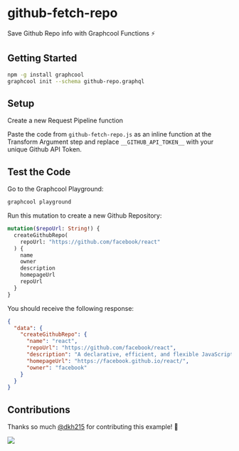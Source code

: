 # github-fetch-repo

Save Github Repo info with Graphcool Functions ⚡️

## Getting Started

```sh
npm -g install graphcool
graphcool init --schema github-repo.graphql
```

## Setup

Create a new Request Pipeline function

Paste the code from `github-fetch-repo.js` as an inline function at the Transform Argument step and replace `__GITHUB_API_TOKEN__` with your unique Github API Token.

## Test the Code

Go to the Graphcool Playground:

```sh
graphcool playground
```

Run this mutation to create a new Github Repository:

```graphql
mutation($repoUrl: String!) {
  createGithubRepo(
    repoUrl: "https://github.com/facebook/react"
  ) {
    name
    owner
    description
    homepageUrl
    repoUrl
  }
}
```

You should receive the following response:

```json
{
  "data": {
    "createGithubRepo": {
      "name": "react",
      "repoUrl": "https://github.com/facebook/react",
      "description": "A declarative, efficient, and flexible JavaScript library for building user interfaces.",
      "homepageUrl": "https://facebook.github.io/react/",
      "owner": "facebook"
    }
  }
}
```

## Contributions

Thanks so much [@dkh215](https://github.com/dkh215) for contributing this example! :tada:

![](http://i.imgur.com/5RHR6Ku.png)